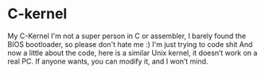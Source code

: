 # C-kernel
My C-Kernel
I'm not a super person in C or assembler, I barely found the BIOS bootloader, so please don't hate me :)
I'm just trying to code shit
And now a little about the code, here is a similar Unix kernel, it doesn’t work on a real PC. If anyone wants, you can modify it, and I won’t mind.

